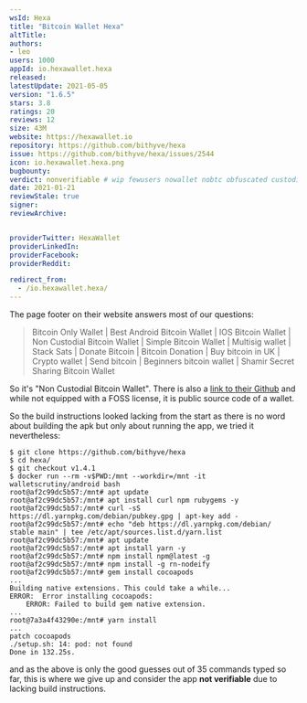 ```yaml
---
wsId: Hexa
title: "Bitcoin Wallet Hexa"
altTitle: 
authors:
- leo
users: 1000
appId: io.hexawallet.hexa
released: 
latestUpdate: 2021-05-05
version: "1.6.5"
stars: 3.8
ratings: 20
reviews: 12
size: 43M
website: https://hexawallet.io
repository: https://github.com/bithyve/hexa
issue: https://github.com/bithyve/hexa/issues/2544
icon: io.hexawallet.hexa.png
bugbounty: 
verdict: nonverifiable # wip fewusers nowallet nobtc obfuscated custodial nosource nonverifiable reproducible bounty defunct
date: 2021-01-21
reviewStale: true
signer: 
reviewArchive:


providerTwitter: HexaWallet
providerLinkedIn: 
providerFacebook: 
providerReddit: 

redirect_from:
  - /io.hexawallet.hexa/
---
```



The page footer on their website answers most of our questions:

> Bitcoin Only Wallet \| Best Android Bitcoin Wallet \| IOS Bitcoin Wallet \| Non
  Custodial Bitcoin Wallet \| Simple Bitcoin Wallet \| Multisig wallet \| Stack
  Sats \| Donate Bitcoin \| Bitcoin Donation \| Buy bitcoin in UK \| Crypto wallet \|
  Send bitcoin \| Beginners bitcoin wallet \| Shamir Secret Sharing Bitcoin Wallet

So it's "Non Custodial Bitcoin Wallet". There is also a
[link to their Github](https://github.com/bithyve/hexa) and while not equipped
with a FOSS license, it is public source code of a wallet.

So the build instructions looked lacking from the start as there is no word
about building the apk but only about running the app, we tried it nevertheless:

```
$ git clone https://github.com/bithyve/hexa
$ cd hexa/
$ git checkout v1.4.1
$ docker run --rm -v$PWD:/mnt --workdir=/mnt -it walletscrutiny/android bash
root@af2c99dc5b57:/mnt# apt update
root@af2c99dc5b57:/mnt# apt install curl npm rubygems -y
root@af2c99dc5b57:/mnt# curl -sS https://dl.yarnpkg.com/debian/pubkey.gpg | apt-key add -
root@af2c99dc5b57:/mnt# echo "deb https://dl.yarnpkg.com/debian/ stable main" | tee /etc/apt/sources.list.d/yarn.list
root@af2c99dc5b57:/mnt# apt update
root@af2c99dc5b57:/mnt# apt install yarn -y
root@af2c99dc5b57:/mnt# npm install npm@latest -g
root@af2c99dc5b57:/mnt# npm install -g rn-nodeify
root@af2c99dc5b57:/mnt# gem install cocoapods
...
Building native extensions. This could take a while...
ERROR:  Error installing cocoapods:
	ERROR: Failed to build gem native extension.
...
root@7a3a4f43290e:/mnt# yarn install
...
patch cocoapods
./setup.sh: 14: pod: not found
Done in 132.25s.
```

and as the above is only the good guesses out of 35 commands typed so far, this
is where we give up and consider the app **not verifiable** due to lacking build
instructions.
